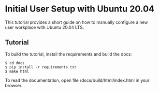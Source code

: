 # Initial User Setup with Ubuntu 20.04

This tutorial provides a short guide on how to manually configure a new user workplace
with Ubuntu 20.04 LTS.

## Tutorial

To build the tutorial, install the requirements and build the docs:

```
$ cd docs
$ pip install -r requirements.txt
$ make html
```

To read the documentation, open file /docs/build/html/index.html in your browser.
